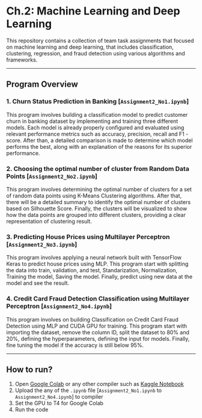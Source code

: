 # Ch.2: Machine Learning and Deep Learning

This repository contains a collection of team task assignments that focused on machine learning and deep learning, that includes classification, clustering, regression, and fraud detection using various algorithms and frameworks.

---

## Program Overview

### 1. Churn Status Prediction in Banking [`Assignment2_No1.ipynb`]

This program involves building a classification model to predict customer churn in banking dataset by implementing and training three different models. Each model is already properly configured and evaluated using relevant performance metrics such as accuracy, precision, recall and F1 - score. After than, a detailed comparison is made to determine which model performs the best, along with an explanation of the reasons for its superior performance.

### 2. Choosing the optimal number of cluster from Random Data Points [`Assignment2_No2.ipynb`]

This program involves determining the optimal number of clusters for a set of random data points using K-Means Clustering algorithms. After that, there will be a detailed summary to identify the optimal number of clusters based on Silhouette Score. Finally, the clusters will be visualized to show how the data points are grouped into different clusters, providing a clear representation of clustering result.

### 3. Predicting House Prices using Multilayer Perceptron [`Assignment2_No3.ipynb`]

This program involves applying a neural network built with TensorFlow Keras to predict house prices using MLP. This program start with splitting the data into train, validation, and test, Standarization, Normalization, Training the model, Saving the model. Finally, predict using new data at the model and see the result.

### 4. Credit Card Fraud Detection Classification using Multilayer Perceptron [`Assignment2_No4.ipynb`]

This program involves on building Classification on Credit Card Fraud Detection using MLP and CUDA GPU for training. This program start with importing the dataset, remove the column ID, split the dataset to 80% and 20%, defining the hyperparameters, defining the input for models. Finally, fine tuning the model if the accuracy is still below 95%.

---

## How to run?

1. Open [Google Colab](https://colab.research.google.com/) or any other compiler such as [Kaggle Notebook](https://www.kaggle.com/)
2. Upload the any of the `.ipynb` file [`Assignment2_No1.ipynb` to `Assignment2_No4.ipynb`] to compiler
3. Set the GPU to T4 for Google Colab
4. Run the code
